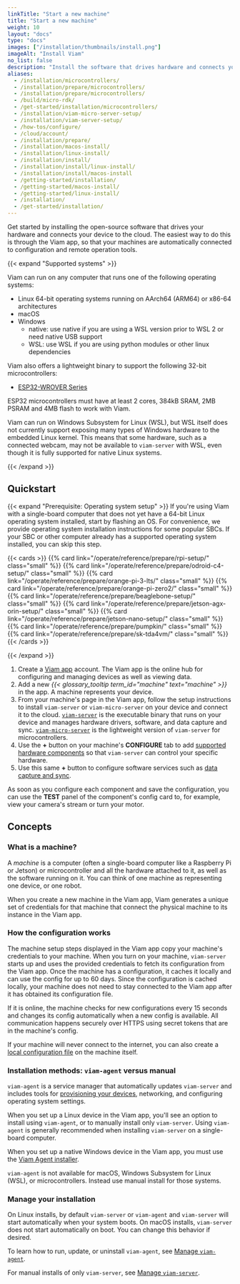 ```yaml
---
linkTitle: "Start a new machine"
title: "Start a new machine"
weight: 10
layout: "docs"
type: "docs"
images: ["/installation/thumbnails/install.png"]
imageAlt: "Install Viam"
no_list: false
description: "Install the software that drives hardware and connects your device to the cloud."
aliases:
  - /installation/microcontrollers/
  - /installation/prepare/microcontrollers/
  - /installation/prepare/microcontrollers/
  - /build/micro-rdk/
  - /get-started/installation/microcontrollers/
  - /installation/viam-micro-server-setup/
  - /installation/viam-server-setup/
  - /how-tos/configure/
  - /cloud/account/
  - /installation/prepare/
  - /installation/macos-install/
  - /installation/linux-install/
  - /installation/install/
  - /installation/install/linux-install/
  - /installation/install/macos-install
  - /getting-started/installation/
  - /getting-started/macos-install/
  - /getting-started/linux-install/
  - /installation/
  - /get-started/installation/
---
```


Get started by installing the open-source software that drives your hardware and connects your device to the cloud.
The easiest way to do this is through the Viam app, so that your machines are automatically connected to configuration and remote operation tools.

{{< expand "Supported systems" >}}

Viam can run on any computer that runs one of the following operating systems:

- Linux 64-bit operating systems running on AArch64 (ARM64) or x86-64 architectures
- macOS
- Windows
  - native: use native if you are using a WSL version prior to WSL 2 or need native USB support
  - WSL: use WSL if you are using python modules or other linux dependencies

Viam also offers a lightweight binary to support the following 32-bit microcontrollers:

- [ESP32-WROVER Series](https://www.espressif.com/en/products/modules/esp32)

ESP32 microcontrollers must have at least 2 cores, 384kB SRAM, 2MB PSRAM and 4MB flash to work with Viam.

Viam can run on Windows Subsystem for Linux (WSL), but WSL itself does not currently support exposing many types of Windows hardware to the embedded Linux kernel.
This means that some hardware, such as a connected webcam, may not be available to `viam-server` with WSL, even though it is fully supported for native Linux systems.

{{< /expand >}}

## Quickstart

{{< expand "Prerequisite: Operating system setup" >}}
If you're using Viam with a single-board computer that does not yet have a 64-bit Linux operating system installed, start by flashing an OS.
For convenience, we provide operating system installation instructions for some popular SBCs.
If your SBC or other computer already has a supported operating system installed, you can skip this step.

{{< cards >}}
{{% card link="/operate/reference/prepare/rpi-setup/" class="small" %}}
{{% card link="/operate/reference/prepare/odroid-c4-setup/" class="small" %}}
{{% card link="/operate/reference/prepare/orange-pi-3-lts/" class="small" %}}
{{% card link="/operate/reference/prepare/orange-pi-zero2/" class="small" %}}
{{% card link="/operate/reference/prepare/beaglebone-setup/" class="small" %}}
{{% card link="/operate/reference/prepare/jetson-agx-orin-setup/" class="small" %}}
{{% card link="/operate/reference/prepare/jetson-nano-setup/" class="small" %}}
{{% card link="/operate/reference/prepare/pumpkin/" class="small" %}}
{{% card link="/operate/reference/prepare/sk-tda4vm/" class="small" %}}
{{< /cards >}}

{{< /expand >}}

1. Create a [Viam app](https://app.viam.com) account.
   The Viam app is the online hub for configuring and managing devices as well as viewing data.
1. Add a new _{{< glossary_tooltip term_id="machine" text="machine" >}}_ in the app.
   A machine represents your device.
1. From your machine's page in the Viam app, follow the setup instructions to install `viam-server` or `viam-micro-server` on your device and connect it to the cloud.
   [`viam-server`](/operate/reference/viam-server/) is the executable binary that runs on your device and manages hardware drivers, software, and data capture and sync.
   [`viam-micro-server`](/operate/reference/viam-micro-server/) is the lightweight version of `viam-server` for microcontrollers.
1. Use the **+** button on your machine's **CONFIGURE** tab to add [supported hardware components](/operate/get-started/supported-hardware/) so that `viam-server` can control your specific hardware.
1. Use this same **+** button to configure software services such as [data capture and sync](/data-ai/capture-data/capture-sync/).

As soon as you configure each component and save the configuration, you can use the **TEST** panel of the component's config card to, for example, view your camera's stream or turn your motor.

## Concepts

### What is a machine?

A _machine_ is a computer (often a single-board computer like a Raspberry Pi or Jetson) or microcontroller and all the hardware attached to it, as well as the software running on it.
You can think of one machine as representing one device, or one robot.

When you create a new machine in the Viam app, Viam generates a unique set of credentials for that machine that connect the physical machine to its instance in the Viam app.

### How the configuration works

The machine setup steps displayed in the Viam app copy your machine's credentials to your machine.
When you turn on your machine, `viam-server` starts up and uses the provided credentials to fetch its configuration from the Viam app.
Once the machine has a configuration, it caches it locally and can use the config for up to 60 days.
Since the configuration is cached locally, your machine does not need to stay connected to the Viam app after it has obtained its configuration file.

If it is online, the machine checks for new configurations every 15 seconds and changes its config automatically when a new config is available.
All communication happens securely over HTTPS using secret tokens that are in the machine's config.

If your machine will never connect to the internet, you can also create a [local configuration file](/operate/reference/viam-server/local-configuration-file/) on the machine itself.

### Installation methods: `viam-agent` versus manual

`viam-agent` is a service manager that automatically updates `viam-server` and includes tools for [provisioning your devices](/manage/fleet/provision/setup/), networking, and configuring operating system settings.

When you set up a Linux device in the Viam app, you'll see an option to install using `viam-agent`, or to manually install only `viam-server`.
Using `viam-agent` is generally recommended when installing `viam-server` on a single-board computer.

When you set up a native Windows device in the Viam app, you must use the [Viam Agent installer](https://storage.googleapis.com/packages.viam.com/apps/viam-agent/viam-agent-stable.msi).

`viam-agent` is not available for macOS, Windows Subsystem for Linux (WSL), or microcontrollers.
Instead use manual install for those systems.

### Manage your installation

On Linux installs, by default `viam-server` or `viam-agent` and `viam-server` will start automatically when your system boots.
On macOS installs, `viam-server` does not start automatically on boot.
You can change this behavior if desired.

To learn how to run, update, or uninstall `viam-agent`, see [Manage `viam-agent`](/manage/reference/viam-agent/manage-viam-agent/).

For manual installs of only `viam-server`, see [Manage `viam-server`](/operate/reference/viam-server/manage-viam-server/).
